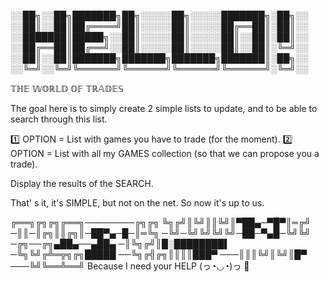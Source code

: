 
░░██╗░░██╗███████╗██╗░░░░░██╗░░░░░███████╗░██╗░░
░░██║░░██║██╔════╝██║░░░░░██║░░░░░██╔══██║░██║░░
░░███████║█████╗░░██║░░░░░██║░░░░░██║░░██║░██║░░
░░██╔══██║██╔══╝░░██║░░░░░██║░░░░░██║░░██║░╚═╝░░
░░██║░░██║███████╗███████╗███████╗███████║░██╗░░
░░╚═╝░░╚═╝╚══════╝╚══════╝╚══════╝╚══════╝░╚═╝░░ 


𝕋ℍ𝔼 𝕎𝕆ℝ𝕃𝔻 𝕆𝔽 𝕋ℝ𝔸𝔻𝔼𝕊

The goal here is to simply create 2 simple lists to update, and to be able to search through this list. 

1️⃣ OPTION = List with games you have to trade (for the moment).
2️⃣ OPTION = List with all my GAMES collection (so that we can propose you a trade).

Display the results of the SEARCH.

That' s it, it's SIMPLE, but not on the net.
So now it's up to us.

╔══╗╔╗╔╗╔══╗────────╔╗╔╗
╚╗╔╝║╚╝║║╚╝║▀██▄─▀█▀║═╔╝
─║║─║╔╗║║╔╗║─██▀▄─█─║═╚╗
─╚╝─╚╝╚╝╚╝╚╝─██─▀▄█─╚╝╚╝
─╔╗──╔╗▄██▄──▄██▄
─║╚╗╔╝║█░████████▌
─╚╗╚╝╔╩═╦╗╔╗█████
──╚╗╔╣╔╗║║║║███▀
───║║║╚╝║╚╝║█▀
───╚╝╚══╩══╝  Because I need your HELP  (っ◔◡◔)っ 💖
